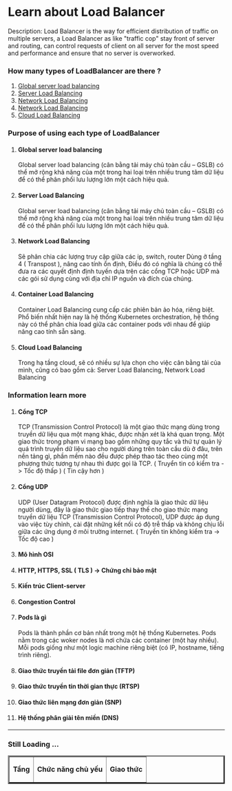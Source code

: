<h1>Learn about Load Balancer</h1>
<p>
Description: Load Balancer is the way for efficient distribution of traffic on multiple servers, a Load Balancer as like "traffic cop" stay front of server and routing, can control requests of client on all server for the most speed and performance and ensure that no server is overworked.
</p>
 
<h3>How many types of LoadBalancer are there ?</h3>


<ol>
   
   <li><a href="#Section1">Global server load balancing</a></li>
   <li><a href="#Section2">Server Load Balancing</a></li>
   <li><a href="#Section3">Network Load Balancing</a></li>
   <li><a href="#Section4">Network Load Balancing</a></li>
   <li><a href="#Section5">Cloud Load Balancing</a></li>
</ol>


<h3>Purpose of using each type of LoadBalancer</h3>




<ol>
   
   <li><h4>Global server load balancing</li>
<div id="user-content-section1" dir="auto">

Global server load balancing (cân bằng tải máy chủ toàn cầu – GSLB) có thể mở rộng khả năng của một trong hai loại trên nhiều trung tâm dữ liệu để có thể phân phối lưu lượng lớn một cách hiệu quả.

</div>


<li><h4>Server Load Balancing</h4></li>
<div id="user-content-section2" dir="auto">

Global server load balancing (cân bằng tải máy chủ toàn cầu – GSLB) có thể mở rộng khả năng của một trong hai loại trên nhiều trung tâm dữ liệu để có thể phân phối lưu lượng lớn một cách hiệu quả.

</div>


<li><h4>Network Load Balancing</h4></li>
<div id="user-content-section3" dir="auto">

Sẽ phân chia các lượng truy cập giữa các ip, switch, router
Dùng ở tầng 4 (  Transpost ), nâng cao tính ổn định, Điều đó có nghĩa là chúng có thể đưa ra các quyết định định tuyến dựa trên các cổng TCP hoặc UDP mà các gói sử dụng cùng với địa chỉ IP nguồn và đích của chúng.

</div>
<li><h4>Container Load Balancing</h4></li>
<div id="user-content-section4" dir="auto">

Container Load Balancing cung cấp các phiên bản ảo hóa, riêng biệt. 
Phổ biến nhất hiện nay là hệ thống Kubernetes orchestration, 
hệ thống này có thể phân chia load giữa các container pods với nhau để giúp nâng cao tính sẵn sàng.

</div>
<li><h4>Cloud Load Balancing</h4></li>
<div id="user-content-section5" dir="auto">

Trong hạ tầng cloud, sẽ có nhiều sự lựa chọn cho việc cân bằng tải của mình, cũng có bao gồm cả: Server Load Balancing, Network Load Balancing

</div>

</ol>


<h3>Information learn more</h3>


<ol>




<li><h4>Cổng TCP</h4>
<p>TCP (Transmission Control Protocol) là một giao thức mạng dùng trong truyền dữ liệu qua một mạng khác, được nhận xét là khá quan trọng. Một giao thức trong phạm vi mạng bao gồm những quy tắc và thứ tự quản lý quá trình truyền dữ liệu sao cho người dùng trên toàn cầu dù ở đâu, trên nền tảng gì, phần mềm nào đều được phép thao tác theo cùng một phương thức tương tự nhau thì được gọi là TCP.
 ( Truyển tin có kiểm tra -> Tốc độ thấp )
( Tin cậy hơn )</p>
</li>


<li><h4>Cổng UDP</h4>
<p>
UDP (User Datagram Protocol) được định nghĩa là giao thức dữ liệu người dùng, đây là giao thức giao tiếp thay thế cho giao thức mạng truyền dữ liệu TCP (Transmission Control Protocol), UDP được áp dụng vào việc tùy chỉnh, cài đặt những kết nối có độ trễ thấp và không chịu lỗi giữa các ứng dụng ở môi trường internet.
 ( Truyền tin không kiểm tra -> Tốc độ cao )
</p>
</li>


<li><h4>Mô hình OSI</h4>


<p></p>
</li>


<li><h4>HTTP, HTTPS, SSL ( TLS ) -> Chứng chỉ bảo mật</h4></li>


<li><h4>Kiến ​​trúc Client-server</h4></li>


<li><h4>Congestion Control </h4></li>


<li><h4>Pods là gì</h4>
<p>
Pods là thành phần cơ bản nhất trong một hệ thống Kubernetes. 
Pods nằm trong các woker nodes là nơi chứa các container (một hay nhiều). 
Mỗi pods giống như một logic machine riêng biệt (có IP, hostname, tiếng trình riêng).




</p>
</li>


<li><h4>Giao thức truyền tải file đơn giản (TFTP)</h4></li>


<li><h4>Giao thức truyền tin thời gian thực (RTSP)</h4></li>


<li><h4>Giao thức liên mạng đơn giản (SNP)</h4></li>


<li><h4>Hệ thống phân giải tên miền (DNS)</h4></li>




</ol>



<hr></hr>
<h3>Still Loading ...</h3>




<table border="3">
<tbody>
<tr>
<td>
<p style="text-align:justify"><strong>Tầng</strong></p>
</td>
<td><p style="text-align:justify"><strong>Chức năng chủ yếu</strong></p></td>
<td><p style="text-align:justify"><strong>Giao thức</strong></p></td>
</tr>
</tbody>
</table>


